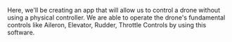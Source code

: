 Here, we'll be creating an app that will allow us to control a drone without using a physical controller. We are able to operate the drone's fundamental controls like Aileron, Elevator, Rudder, Throttle Controls by using this software.
